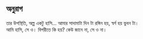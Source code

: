 ## অনুরাগ

তার উপস্থিতি,
অল্প একটু হাসি...
আমার সাদামাটা দিন টা রঙ্গিন হয়,
স্বর্গ হয় ভুবন টা।  
আমি হাসি, সে ও।
বিপরীতে কি হয়?
কেউ জানে না, সে ও না।
